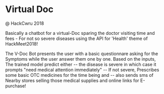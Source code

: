 # Virtual Doc 
@ HackCwru 2018 

Basically a chatbot for a virtual-Doc sparing the doctor visiting time and fees - For not so severe diseases using the API for 'Health' theme of HackMeet2018!

The V-Doc Bot presents the user with a basic questionnare asking for the Symptoms while the user answer them one by one.
Based on the inputs, The trained model predict either 
 -- the disease is severe in which case it prompts "need medical attention immediately" 
 -- If not severe, Prescribes some basic OTC medicines for the time being and 
 -- also sends sms of Nearby stores selling those medical supplies and online links for E-purchase!
